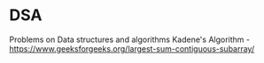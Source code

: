 # DSA
Problems on Data structures and algorithms
Kadene's Algorithm - https://www.geeksforgeeks.org/largest-sum-contiguous-subarray/
